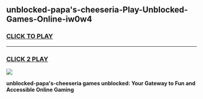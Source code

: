 
## unblocked-papa's-cheeseria-Play-Unblocked-Games-Online-iw0w4
<h3>
<a href="https://premium76.site?title=unblocked-papa's-cheeseria&ref=25A">CLICK TO PLAY</a></h3>
<hr>

<h3>
<a href="https://premium76.site?title=unblocked-papa's-cheeseria&ref=25A">CLICK 2 PLAY</a>
  
</h3>

<a href="https://premium76.site?title=unblocked-papa's-cheeseria&ref=25A"><img src="https://clearcache.store/games.png"></a>


**unblocked-papa's-cheeseria games unblocked: Your Gateway to Fun and Accessible Online Gaming**
